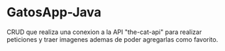 # GatosApp-Java
CRUD que realiza una conexion a la API "the-cat-api" para realizar peticiones y traer imagenes ademas de poder agregarlas como favorito.
